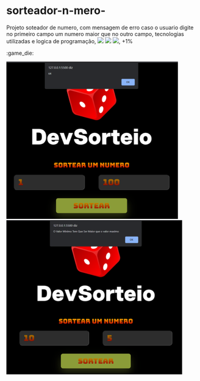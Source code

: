 # sorteador-n-mero-
<p>Projeto soteador de numero, com mensagem de erro caso o usuario digite no primeiro campo um numero maior que no outro campo, tecnologias utilizadas e logica de programação,
<img src="https://img.shields.io/badge/html5-%23E34F26.svg?style=for-the-badge&logo=html5&logoColor=white" width="55px">
<img src="https://img.shields.io/badge/css3-%231572B6.svg?style=for-the-badge&logo=css3&logoColor=white" width="50px">
<img src="https://img.shields.io/badge/javascript-%23323330.svg?style=for-the-badge&logo=javascript&logoColor=%23F7DF1E" width="80px">, +1%</p>
<p>:game_die:</p>
<p> 
<img src="https://github.com/willianlsantos/sorteador-n-mero-/blob/main/assets/Captura%20de%20tela%202023-11-13%20193823.png?raw=true" width="450px">
<img src="https://github.com/willianlsantos/sorteador-n-mero-/blob/main/assets/Captura%20de%20tela%202023-11-13%20194509.png?raw=true" width="461px"></p>
